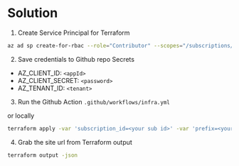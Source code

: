 # Solution

1) Create Service Principal for Terraform

```bash
az ad sp create-for-rbac --role="Contributor" --scopes="/subscriptions/<your sub id>"
```

2) Save credentials to Github repo Secrets

- AZ_CLIENT_ID: `<appId>`
- AZ_CLIENT_SECRET: `<password>`
- AZ_TENANT_ID: `<tenant>`

3) Run the Github Action `.github/workflows/infra.yml`

or locally

```bash
terraform apply -var 'subscription_id=<your sub id>' -var 'prefix=<your prefix>'
```

4) Grab the site url from Terraform output

```bash
terraform output -json
```
